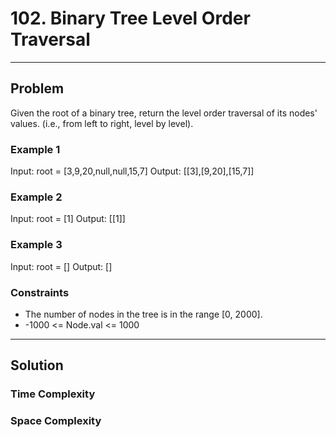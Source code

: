# 102. Binary Tree Level Order Traversal

---

## Problem

Given the root of a binary tree, return the level order traversal of its nodes' values. (i.e., from left to right, level by level).

### Example 1

Input: root = [3,9,20,null,null,15,7]
Output: [[3],[9,20],[15,7]]

### Example 2

Input: root = [1]
Output: [[1]]

### Example 3

Input: root = []
Output: []

### Constraints

- The number of nodes in the tree is in the range [0, 2000].
- -1000 <= Node.val <= 1000

---

## Solution

### Time Complexity

### Space Complexity
